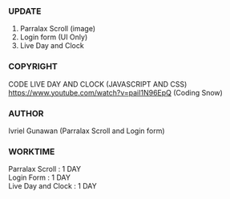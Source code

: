 ### UPDATE
1. Parralax Scroll (image)
2. Login form  (UI Only)
3. Live Day and Clock

### COPYRIGHT
CODE LIVE DAY AND CLOCK (JAVASCRIPT AND CSS)
https://www.youtube.com/watch?v=paiI1N96EpQ (Coding Snow)

### AUTHOR
Ivriel Gunawan (Parralax Scroll and Login form)

### WORKTIME
Parralax Scroll    : 1 DAY\
Login Form         : 1 DAY\
Live Day and Clock : 1 DAY
